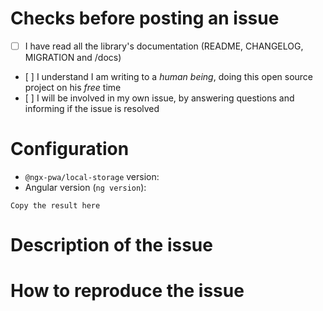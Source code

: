 # Checks before posting an issue

- [ ] I have read all the library's documentation (README, CHANGELOG, MIGRATION and /docs)
- [ ] I understand I am writing to a *human being*, doing this open source project on his *free* time
- [ ] I will be involved in my own issue, by answering questions and informing if the issue is resolved

<!-- Otherwise the issue will be closed. -->

# Configuration

- `@ngx-pwa/local-storage` version: 
- Angular version (`ng version`):
```
Copy the result here
```

# Description of the issue

<!-- Be precise, a vague description will not allow to find the problem. -->

# How to reproduce the issue

<!-- Hundred of tests are already checking most scenarios work, so without reproduction steps I will not be able to help. -->
